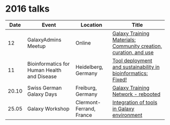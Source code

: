 2016 talks
==========

Date | Event | Location | Title
--- | --- | --- | ---
12 | GalaxyAdmins Meetup | Online | [Galaxy Training Materials: Community creation, curation, and use](12_galaxy_admin_meetup)
11 | Bioinformatics for Human Health and Disease | Heidelberg, Germany | [Tool deployment and sustainability in bioinformatics: Fixed!](11_de_nbi_heidelberg)
20.10 | Swiss German Galaxy Days | Freiburg, Germany | [Galaxy Training Network - rebooted](10_swiss_german_galaxy_days)
25.05 | Galaxy Workshop | Clermont-Ferrand, France | [Integration of tools in Galaxy environment](05_galaxy_workshop)
